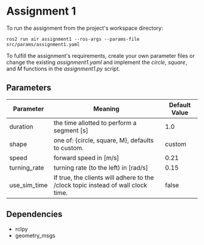 # Assignment 1

To run the assignment from the project's workspace directory:

```console
ros2 run air assignment1 --ros-args --params-file src/params/assignment1.yaml
```

To fulfill the assignment's requirements, create your own parameter files or change the existing *assignment1.yaml* and implement the *circle*, *square*, and *M* functions in the *assignment1.py* script.

## Parameters

|	Parameter	|	Meaning	|	Default Value	|
|	---------	|	------------	|	-----------	|
|	duration	|	the time allotted to perform a segment [s]	|	1.0	|
|	shape	|	one of: {circle, square, M}, defaults to custom.	|	custom	|
|	speed	|	forward speed in [m/s]	|	0.21	|
|	turning_rate	|	turning rate (to the left) in [rad/s]	| 	0.15	|
|	use_sim_time	|	If true, the clients will adhere to the /clock topic instead of wall clock time.	|	false	|

## Dependencies

* rclpy
* geometry_msgs
